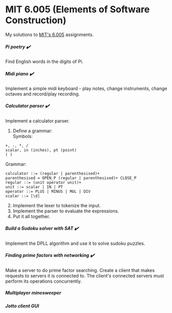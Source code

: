 # MIT 6.005 (Elements of Software Construction)
My solutions to [MIT's 6.005](http://ocw.mit.edu/courses/electrical-engineering-and-computer-science/6-005-elements-of-software-construction-fall-2011/index.htm) assignments.

##### Pi poetry :heavy_check_mark:
Find English words in the digits of Pi.

##### Midi piano :heavy_check_mark:
Implement a simple midi keyboard - play notes, change instruments, change octaves and record/play recording.

##### Calculator parser :heavy_check_mark:
Implement a calculator parser.  
1) Define a grammar:  
 Symbols:  
 ```
 +, -, *, /  
 scalar, in (inches), pt (point)  
 ( )  
 ```
    
 Grammar: 
 ```
 calculator ::= (regular | parenthesised)+  
 parenthesised = OPEN_P (regular | parenthesised)+ CLOSE_P  
 regular ::= (unit operator unit)+  
 unit ::= scalar | IN | PT  
 operator ::= PLUS | MINUS | MUL | DIV  
 scalar ::= [\d]  
 ```
 2) Implement the lexer to tokenize the input.  
 3) Implement the parser to evaluate the expressions.  
 4) Put it all together.  


##### Build a Sudoku solver with SAT :heavy_check_mark:
Implement the DPLL algorithm and use it to solve sudoku puzzles.

##### Finding prime factors with networking :heavy_check_mark:
Make a server to do prime factor searching. Create a client that makes requests to servers it is connected to. The client's connected servers must perform its operations concurrently.

##### Multiplayer minesweeper

##### Jotto client GUI